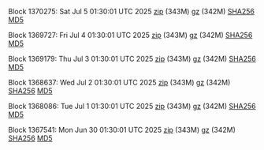 Block 1370275: Sat Jul  5 01:30:01 UTC 2025 [zip](https://files.01coin.io/mainnet/2025-07-05/bootstrap.dat.zip) (343M) [gz](https://files.01coin.io/mainnet/2025-07-05/bootstrap.dat.tar.gz) (342M) [SHA256](https://files.01coin.io/mainnet/2025-07-05/sha256.txt) [MD5](https://files.01coin.io/mainnet/2025-07-05/md5.txt)

Block 1369727: Fri Jul  4 01:30:01 UTC 2025 [zip](https://files.01coin.io/mainnet/2025-07-04/bootstrap.dat.zip) (343M) [gz](https://files.01coin.io/mainnet/2025-07-04/bootstrap.dat.tar.gz) (342M) [SHA256](https://files.01coin.io/mainnet/2025-07-04/sha256.txt) [MD5](https://files.01coin.io/mainnet/2025-07-04/md5.txt)

Block 1369179: Thu Jul  3 01:30:01 UTC 2025 [zip](https://files.01coin.io/mainnet/2025-07-03/bootstrap.dat.zip) (343M) [gz](https://files.01coin.io/mainnet/2025-07-03/bootstrap.dat.tar.gz) (342M) [SHA256](https://files.01coin.io/mainnet/2025-07-03/sha256.txt) [MD5](https://files.01coin.io/mainnet/2025-07-03/md5.txt)

Block 1368637: Wed Jul  2 01:30:01 UTC 2025 [zip](https://files.01coin.io/mainnet/2025-07-02/bootstrap.dat.zip) (343M) [gz](https://files.01coin.io/mainnet/2025-07-02/bootstrap.dat.tar.gz) (342M) [SHA256](https://files.01coin.io/mainnet/2025-07-02/sha256.txt) [MD5](https://files.01coin.io/mainnet/2025-07-02/md5.txt)

Block 1368086: Tue Jul  1 01:30:01 UTC 2025 [zip](https://files.01coin.io/mainnet/2025-07-01/bootstrap.dat.zip) (343M) [gz](https://files.01coin.io/mainnet/2025-07-01/bootstrap.dat.tar.gz) (342M) [SHA256](https://files.01coin.io/mainnet/2025-07-01/sha256.txt) [MD5](https://files.01coin.io/mainnet/2025-07-01/md5.txt)

Block 1367541: Mon Jun 30 01:30:01 UTC 2025 [zip](https://files.01coin.io/mainnet/2025-06-30/bootstrap.dat.zip) (343M) [gz](https://files.01coin.io/mainnet/2025-06-30/bootstrap.dat.tar.gz) (342M) [SHA256](https://files.01coin.io/mainnet/2025-06-30/sha256.txt) [MD5](https://files.01coin.io/mainnet/2025-06-30/md5.txt)
